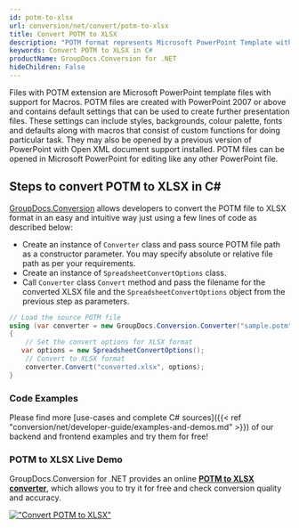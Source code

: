 ```yaml
---
id: potm-to-xlsx
url: conversion/net/convert/potm-to-xlsx
title: Convert POTM to XLSX
description: "POTM format represents Microsoft PowerPoint Template with .potm extension. Learn how to convert POTM to XLSX file programmatically in C# language using GroupDocs.Conversion for .NET library."
keywords: Convert POTM to XLSX in C#
productName: GroupDocs.Conversion for .NET
hideChildren: False
---
```


Files with POTM extension are Microsoft PowerPoint template files with support for Macros. POTM files are created with PowerPoint 2007 or above and contains default settings that can be used to create further presentation files. These settings can include styles, backgrounds, colour palette, fonts and defaults along with macros that consist of custom functions for doing particular task. They may also be opened by a previous version of PowerPoint with Open XML document support installed. POTM files can be opened in Microsoft PowerPoint for editing like any other PowerPoint file.

## Steps to convert POTM to XLSX in C#

[GroupDocs.Conversion](https://products.groupdocs.com/conversion/net) allows developers to convert the POTM file to XLSX format in an easy and intuitive way just using a few lines of code as described below:

* Create an instance of `Converter` class and pass source POTM file path as a constructor parameter. You may specify absolute or relative file path as per your requirements. 
* Create an instance of `SpreadsheetConvertOptions` class.
* Call `Converter` class `Convert` method and pass the filename for the converted XLSX file and the `SpreadsheetConvertOptions` object from the previous step as parameters.

```csharp
// Load the source POTM file
using (var converter = new GroupDocs.Conversion.Converter("sample.potm"))
{
    // Set the convert options for XLSX format
   var options = new SpreadsheetConvertOptions();
    // Convert to XLSX format
    converter.Convert("converted.xlsx", options);
}
```

### Code Examples

Please find more [use-cases and complete C# sources]({{< ref "conversion/net/developer-guide/examples-and-demos.md" >}}) of our backend and frontend examples and try them for free!

### POTM to XLSX Live Demo

GroupDocs.Conversion for .NET provides an online [**POTM to XLSX converter**](https://products.groupdocs.app/conversion/potm-to-xlsx), which allows you to try it for free and check conversion quality and accuracy.

[!["Convert POTM to XLSX"](conversion/net/images/convert-to-xlsx/convert-potm-to-xlsx.png)](https://products.groupdocs.app/conversion/potm-to-xlsx)